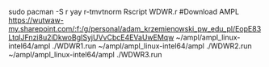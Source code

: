 sudo pacman -S r
yay r-tmvtnorm
Rscript WDWR.r
#Download AMPL 
https://wutwaw-my.sharepoint.com/:f:/g/personal/adam_krzemienowski_pw_edu_pl/EopE83LtqlJFnzi8u2iDkwoBgISyjUVvCbcE4EVaUwEMqw
~/ampl/ampl_linux-intel64/ampl ./WDWR1.run
~/ampl/ampl_linux-intel64/ampl ./WDWR2.run
~/ampl/ampl_linux-intel64/ampl ./WDWR3.run